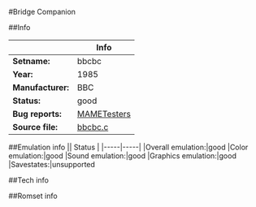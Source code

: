 #Bridge Companion

##Info

||Info|
|-----|-----|
|**Setname:**|bbcbc
|**Year:**|1985
|**Manufacturer:**|BBC
|**Status:**|good
|**Bug reports:**|[MAMETesters](http://mametesters.org/view_all_set.php?type=1&temporary=y&search=bbcbc.c)
|**Source file:**|[bbcbc.c](https://github.com/mamedev/mame/blob/master/src/mess/drivers/bbcbc.c)

##Emulation info
|| Status |
|-----|-----|
|Overall emulation:|good
|Color emulation:|good
|Sound emulation:|good
|Graphics emulation:|good
|Savestates:|unsupported

##Tech info

##Romset info

<!--- START OF EDITED COMMENT DO NOT TOUCH TEXT ABOVE-->
